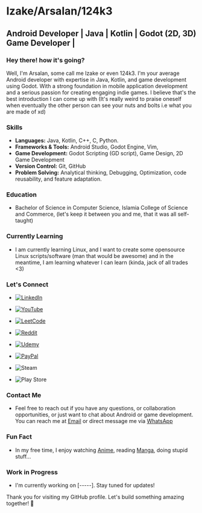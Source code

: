 # Izake/Arsalan/124k3

## Android Developer | Java | Kotlin | Godot (2D, 3D) Game Developer | 

### Hey there! how it's going?

Well, I'm Arsalan, some call me Izake or even 124k3. I'm your average Android developer with expertise in Java, Kotlin, and game development using Godot. With a strong foundation in mobile application development and a serious passion for creating engaging indie games.
I believe that's the best introduction I can come up with (It's really weird to praise oneself when eventually the other person can see your nuts and bolts i.e what you are made of xd)

### Skills

- **Languages:** Java, Kotlin, C++, C, Python.
- **Frameworks & Tools:** Android Studio, Godot Engine, Vim, 
- **Game Development:** Godot Scripting (GD script), Game Design, 2D Game Development
- **Version Control:** Git, GitHub
- **Problem Solving:** Analytical thinking, Debugging, Optimization, code reusability, and feature adaptation.

### Education

- Bachelor of Science in Computer Science, Islamia College of Science and Commerce, (let's keep it between you and me, that it was all self-taught)

### Currently Learning
- I am currently learning Linux, and I want to create some opensource Linux scripts/software (man that would be awesome)
and in the meantime, I am learning whatever I can learn (kinda, jack of all trades <3)

### Let's Connect

- [![LinkedIn](https://img.shields.io/badge/linkedin-%230077B5.svg?style=for-the-badge&logo=linkedin&logoColor=white)](https://www.linkedin.com/in/arsalan-khan-25663124a/)
  
- [![YouTube](https://img.shields.io/badge/YouTube-%23FF0000.svg?style=for-the-badge&logo=YouTube&logoColor=white)](https://youtube.com/@124k3_?si=CidvmrLzY3vluGX8)

- [![LeetCode](https://img.shields.io/badge/LeetCode-000000?style=for-the-badge&logo=LeetCode&logoColor=#d16c06)](https://leetcode.com/124k3/)

- [![Reddit](https://img.shields.io/badge/Reddit-%23FF4500.svg?style=for-the-badge&logo=Reddit&logoColor=white)](https://www.reddit.com/user/124k3)

- [![Udemy](https://img.shields.io/badge/Udemy-A435F0?style=for-the-badge&logo=Udemy&logoColor=white)](https://www.udemy.com/user/arsalan-544/)

- [![PayPal](https://img.shields.io/badge/PayPal-00457C?style=for-the-badge&logo=paypal&logoColor=white)](https://paypal.me/izakefortster?country.x=IN&locale.x=en_GB)

- ![Steam](https://img.shields.io/badge/steam-%23000000.svg?style=for-the-badge&logo=steam&logoColor=white)

- ![Play Store](https://img.shields.io/badge/Google_Play-414141?style=for-the-badge&logo=google-play&logoColor=white)

### Contact Me

- Feel free to reach out if you have any questions, or collaboration opportunities, or just want to chat about Android or game development. You can reach me at [Email](akha3743@gmail.com) or direct message me via [WhatsApp](https://wa.me/919796926552)

### Fun Fact

- In my free time, I enjoy watching [Anime](https://en.wikipedia.org/wiki/Anime), reading [Manga](https://en.wikipedia.org/wiki/Manga), doing stupid stuff...

### Work in Progress

- I'm currently working on [-----]. Stay tuned for updates!

Thank you for visiting my GitHub profile. Let's build something amazing together! 🚀

